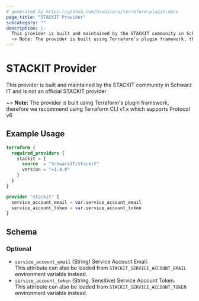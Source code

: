 ```yaml
---
# generated by https://github.com/hashicorp/terraform-plugin-docs
page_title: "STACKIT Provider"
subcategory: ""
description: |-
  This provider is built and maintained by the STACKIT community in Schwarz IT and is not an official STACKIT provider
  ~> Note: The provider is built using Terraform's plugin framework, therefore we recommend using Terraform CLI v1.x which supports Protocol v6
---
```


# STACKIT Provider

This provider is built and maintained by the STACKIT community in Schwarz IT and is not an official STACKIT provider

~> **Note:** The provider is built using Terraform's plugin framework, therefore we recommend using Terraform CLI v1.x which supports Protocol v6

## Example Usage

```terraform
terraform {
  required_providers {
    stackit = {
      source  = "SchwarzIT/stackit"
      version = "=1.4.0"
    }
  }
}

provider "stackit" {
  service_account_email = var.service_account_email
  service_account_token = var.service_account_token
}
```

<!-- schema generated by tfplugindocs -->
## Schema

### Optional

- `service_account_email` (String) Service Account Email.<br />This attribute can also be loaded from `STACKIT_SERVICE_ACCOUNT_EMAIL` environment variable instead.
- `service_account_token` (String, Sensitive) Service Account Token.<br />This attribute can also be loaded from `STACKIT_SERVICE_ACCOUNT_TOKEN` environment variable instead.
